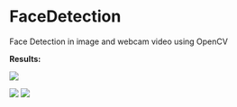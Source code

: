 # FaceDetection

Face Detection in image and webcam video using OpenCV

**Results:**

[<img src="face.png">](https://youtu.be/5GkHPaZpPNM)

<image src = "images/CR7_1.PNG">
<image src = "images/GoT_1.PNG">
